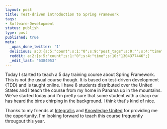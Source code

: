 ```yaml
---
layout: post
title: Test-driven introduction to Spring Framework
tags:
- Software-Development
status: publish
type: post
published: true
meta:
  _wpas_done_twitter: '1'
  delicious: a:3:{s:5:"count";s:1:"0";s:9:"post_tags";s:0:"";s:4:"time";s:10:"1281981107";}
  reddit: a:2:{s:5:"count";s:1:"0";s:4:"time";s:10:"1304377446";}
  _edit_last: '6384953'
---
```

Today I started to teach a 5 day training course about Spring Framework. This is not the usual course though. It is based on test-driven development (TDD) and is taught online. I have 8 students distributed over the United States and I teach the course from my home in Panama up in the mountains. We've started today and I'm pretty sure that some student with a sharp ear has heard the birds chirping in the background. I think that's kind of nice.

Thanks to my friends at <a href="http://www.integrallis.com">Integrallis</a> and <a href="http://knowledgeunited.com">Knowledge United</a> for providing me the opportunity. I'm looking forward to teach this course frequently througout this year.
